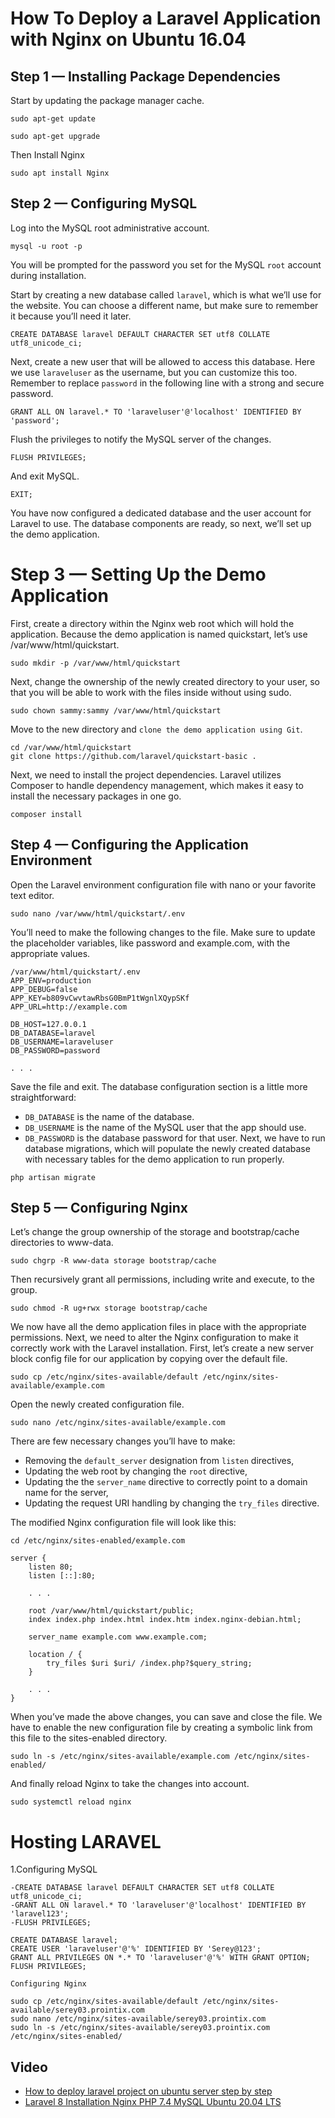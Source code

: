 # How To Deploy a Laravel Application with Nginx on Ubuntu 16.04

## Step 1 — Installing Package Dependencies

Start by updating the package manager cache.

```
sudo apt-get update
```

```
sudo apt-get upgrade
```

Then Install Nginx

```
sudo apt install Nginx
```

## Step 2 — Configuring MySQL

Log into the MySQL root administrative account.

```
mysql -u root -p
```

You will be prompted for the password you set for the MySQL `root` account during installation.

Start by creating a new database called `laravel`, which is what we’ll use for the website. You can choose a different name, but make sure to remember it because you’ll need it later.

```
CREATE DATABASE laravel DEFAULT CHARACTER SET utf8 COLLATE utf8_unicode_ci;
```

Next, create a new user that will be allowed to access this database. Here we use `laraveluser` as the username,
but you can customize this too. Remember to replace `password` in the following line with a strong and secure password.

```
GRANT ALL ON laravel.* TO 'laraveluser'@'localhost' IDENTIFIED BY 'password';
```

Flush the privileges to notify the MySQL server of the changes.

```
FLUSH PRIVILEGES;
```

And exit MySQL.

```
EXIT;
```

You have now configured a dedicated database and the user account for Laravel to use. The database components are ready, so next, we’ll set up the demo application.

# Step 3 — Setting Up the Demo Application

First, create a directory within the Nginx web root which will hold the application. Because the demo application is named quickstart, let’s use /var/www/html/quickstart.

```
sudo mkdir -p /var/www/html/quickstart
```

Next, change the ownership of the newly created directory to your user, so that you will be able to work with the files inside without using sudo.

```
sudo chown sammy:sammy /var/www/html/quickstart
```

Move to the new directory and `clone the demo application using Git`.

```
cd /var/www/html/quickstart
git clone https://github.com/laravel/quickstart-basic .
```

Next, we need to install the project dependencies. Laravel utilizes Composer to handle dependency management, which makes it easy to install the necessary packages in one go.

```
composer install
```

## Step 4 — Configuring the Application Environment

Open the Laravel environment configuration file with nano or your favorite text editor.

```
sudo nano /var/www/html/quickstart/.env
```

You’ll need to make the following changes to the file. Make sure to update the placeholder variables, like password and example.com, with the appropriate values.

```
/var/www/html/quickstart/.env
APP_ENV=production
APP_DEBUG=false
APP_KEY=b809vCwvtawRbsG0BmP1tWgnlXQypSKf
APP_URL=http://example.com

DB_HOST=127.0.0.1
DB_DATABASE=laravel
DB_USERNAME=laraveluser
DB_PASSWORD=password

. . .
```

Save the file and exit.
The database configuration section is a little more straightforward:

- `DB_DATABASE` is the name of the database.
- `DB_USERNAME` is the name of the MySQL user that the app should use.
- `DB_PASSWORD` is the database password for that user.
  Next, we have to run database migrations, which will populate the newly created database with necessary tables for the demo application to run properly.

```
php artisan migrate
```

## Step 5 — Configuring Nginx

Let’s change the group ownership of the storage and bootstrap/cache directories to www-data.

```
sudo chgrp -R www-data storage bootstrap/cache
```

Then recursively grant all permissions, including write and execute, to the group.

```
sudo chmod -R ug+rwx storage bootstrap/cache
```

We now have all the demo application files in place with the appropriate permissions. Next, we need to alter the Nginx configuration to make it correctly work with the Laravel installation. First, let’s create a new server block config file for our application by copying over the default file.

```
sudo cp /etc/nginx/sites-available/default /etc/nginx/sites-available/example.com
```

Open the newly created configuration file.

```
sudo nano /etc/nginx/sites-available/example.com
```

There are few necessary changes you’ll have to make:

- Removing the `default_server` designation from `listen` directives,
- Updating the web root by changing the `root` directive,
- Updating the the `server_name` directive to correctly point to a domain name for the server,
- Updating the request URI handling by changing the `try_files` directive.

The modified Nginx configuration file will look like this:

```
cd /etc/nginx/sites-enabled/example.com
```

```
server {
    listen 80;
    listen [::]:80;

    . . .

    root /var/www/html/quickstart/public;
    index index.php index.html index.htm index.nginx-debian.html;

    server_name example.com www.example.com;

    location / {
        try_files $uri $uri/ /index.php?$query_string;
    }

    . . .
}
```

When you’ve made the above changes, you can save and close the file. We have to enable the new configuration file by creating a symbolic link from this file to the sites-enabled directory.

```
sudo ln -s /etc/nginx/sites-available/example.com /etc/nginx/sites-enabled/
```

And finally reload Nginx to take the changes into account.

```
sudo systemctl reload nginx
```

# Hosting LARAVEL

1.Configuring MySQL

```
-CREATE DATABASE laravel DEFAULT CHARACTER SET utf8 COLLATE utf8_unicode_ci;
-GRANT ALL ON laravel.* TO 'laraveluser'@'localhost' IDENTIFIED BY 'laravel123';
-FLUSH PRIVILEGES;
```

```
CREATE DATABASE laravel;
CREATE USER 'laraveluser'@'%' IDENTIFIED BY 'Serey@123';
GRANT ALL PRIVILEGES ON *.* TO 'laraveluser'@'%' WITH GRANT OPTION;
FLUSH PRIVILEGES;
```

    Configuring Nginx

```
sudo cp /etc/nginx/sites-available/default /etc/nginx/sites-available/serey03.prointix.com
sudo nano /etc/nginx/sites-available/serey03.prointix.com
sudo ln -s /etc/nginx/sites-available/serey03.prointix.com /etc/nginx/sites-enabled/
```

## Video

- [How to deploy laravel project on ubuntu server step by step](https://www.youtube.com/watch?v=N3Suj3ov90o)
- [Laravel 8 Installation Nginx PHP 7.4 MySQL Ubuntu 20.04 LTS](https://www.youtube.com/watch?v=Ne08lkfXUu4)
